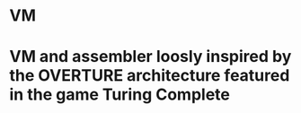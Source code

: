 # VM

# VM and assembler loosly inspired by the OVERTURE architecture featured in the game Turing Complete
